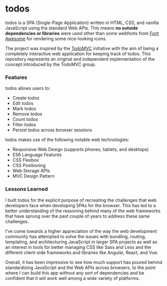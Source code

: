 # todos

todos is a SPA (Single-Page Application) written in HTML, CSS, and vanilla JavaScript using the standard Web APIs. This means **no outside dependencies or libraries** were used other than some webfonts from [Font Awesome](https://fontawesome.com/) for rendering some nice-looking icons.

The project was inspired by the [TodoMVC](todomvc.com) initiative with the aim of being a completely interactive web application for keeping track of todos. This repository represents an original and independent implementation of the concept introduced by the TodoMVC group.

### Features

todos allows users to:
* Create todos
* Edit todos
* Mark todos
* Remove todos
* Count todos
* Filter todos
* Persist todos across browser sessions

todos makes use of the following notable web technologies:
* Responsive Web Design (supports phones, tablets, and desktops)
* ES6 Language Features
* CSS Flexbox
* CSS Positioning
* Web Storage APIs
* MVC Design Pattern

### Lessons Learned

I built todos for the explicit purpose of recreating the challenges that web developers face when developing SPAs for the browser. This has led to a better understanding of the reasoning behind many of the web frameworks that have sprung over the past couple of years to address these same challenges.

I've come towards a higher appreciation of the way the web development community has attempted to solve the issues with bundling, routing, templating, and architecturing JavaScript in larger SPA projects as well as an interest in tools for better managing CSS like Sass and Less and the different client-side frameworks and libraries like Angular, React, and Vue.

Overall, it has been impressive to see how much support has poured behind standardizing JavaScript and the Web APIs across browsers, to the point where I can build this app without any sort of dependencies and be confident that it will work well among a wide variety of platforms.
